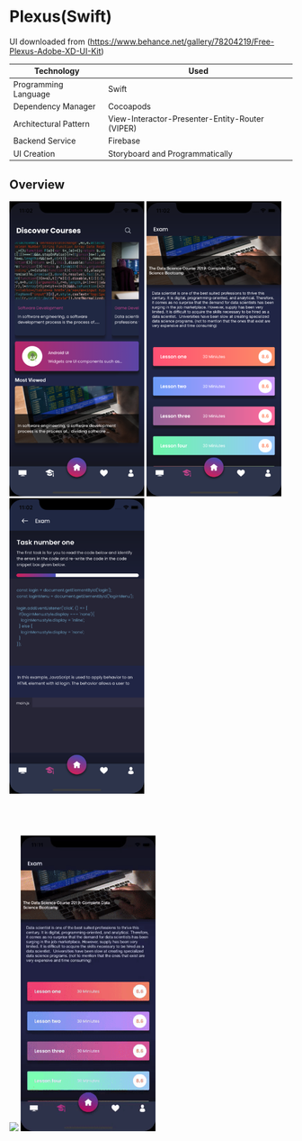 # Plexus(Swift)
UI downloaded from (https://www.behance.net/gallery/78204219/Free-Plexus-Adobe-XD-UI-Kit)

Technology   |  Used
------------ | -------------
Programming Language | Swift 
Dependency Manager | Cocoapods 
Architectural Pattern | View-Interactor-Presenter-Entity-Router (VIPER)
Backend Service | Firebase 
UI Creation | Storyboard and Programmatically

## Overview

<p float="left">
<img src="https://raw.githubusercontent.com/kazimunshimun/iOS-app-Practice-Swift-/master/Plexus/Screeshots/home.png" width="240">
<img src="https://raw.githubusercontent.com/kazimunshimun/iOS-app-Practice-Swift-/master/Plexus/Screeshots/lesson.png" width="240">
<img src="https://raw.githubusercontent.com/kazimunshimun/iOS-app-Practice-Swift-/master/Plexus/Screeshots/exam.png" width="240">

</p>
<p><img height="40"></p>
<p float="left">
<img src="https://raw.githubusercontent.com/kazimunshimun/iOS-app-Practice-Swift-/master/Plexus/Screeshots/menu_overview.gif" width="240">
<img src="https://raw.githubusercontent.com/kazimunshimun/iOS-app-Practice-Swift-/master/Plexus/Screeshots/exam.gif" width="240">

</p>
